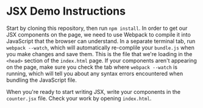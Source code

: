 # JSX Demo Instructions

Start by cloning this repository, then run `npm install`. In order to get our
JSX components on the page, we need to use Webpack to compile it into JavaScript
that the browser can understand. In a separate terminal tab, run `webpack
--watch`, which will automatically re-complile your `bundle.js` when you make
changes and save them. This is the file that we're loading in the `<head>`
section of the `index.html` page. If your components aren't appearing on the
page, make sure you check the tab where `webpack --watch` is running, which will
tell you about any syntax errors encountered when bundling the JavaScript file.

When you're ready to start writing JSX, write your components in the
`counter.jsx` file. Check your work by opening `index.html`.
